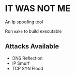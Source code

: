 # IT WAS NOT ME
An Ip spoofing tool

Run `make` to build executable

## Attacks Available
* DNS Reflection
* IP Smurf
* TCP SYN Flood
